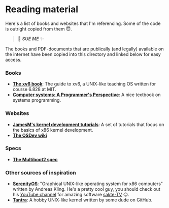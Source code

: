 # Reading material

Here's a list of books and websites that I'm referencing. Some of the code is
outright copied from them 😇.

> 🌈 **_SUE ME_** ✨

The books and PDF-documents that are publically (and legally) available on the
internet have been copied into this directory and linked below for easy access.

### Books

- **[The xv6 book](xv6-book.pdf)**: The guide to xv6, a UNIX-like teaching OS
  written for course 6.828 at MIT.
- **[Computer systems: A Programmer's Perspective](xv6-book.pdf)**: A nice
  textbook on systems programming.

### Websites

- **[JamesM's kernel development tutorials](http://www.jamesmolloy.co.uk/tutorial_html/)**:
  A set of tutorials that focus on the basics of x86 kernel development.
- **[The OSDev wiki](https://wiki.osdev.org/Main_Page)**

### Specs

- **[The Multiboot2 spec](https://www.gnu.org/software/grub/manual/multiboot2/multiboot.html#Header-layout)**

### Other sources of inspiration

- **[SerenityOS](https://github.com/SerenityOS/serenity)**: "Graphical UNIX-like
  operating system for x86 computers" written by Andreas Kling. He's a pretty cool
  guy, you should check out his [YouTube channel](https://www.youtube.com/c/AndreasKling/)
  for amazing software [sakte-TV](https://en.wikipedia.org/wiki/Slow_television) 😌.
- **[Tantra](https://github.com/rhtyd/tantra)**: A hobby UNIX-like kernel written
  by some dude on GitHub.
